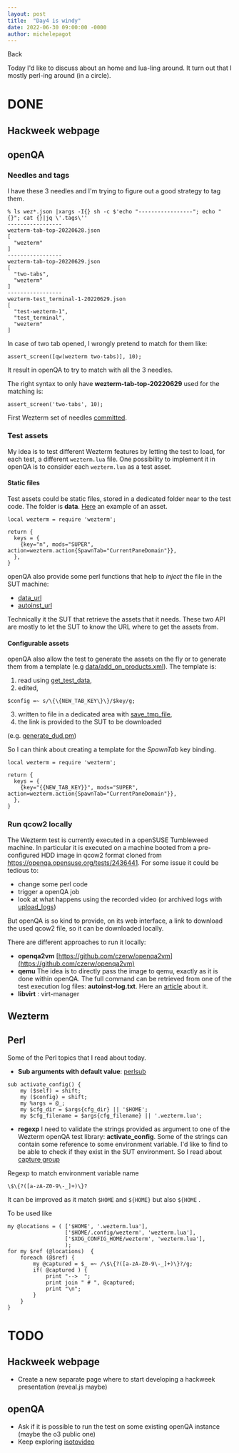 ```yaml
---
layout: post
title:  "Day4 is windy"
date: 2022-06-30 09:00:00 -0000
author: michelepagot
---
```


<a onclick="window.history.back()">Back</a>

Today I'd like to discuss about an home and lua-ling around. It turn out that I mostly perl-ing around (in a circle).

# DONE

## Hackweek webpage

## openQA

### Needles and tags

I have these 3 needles and I'm trying to figure out a good strategy to tag them.
```
% ls wez*.json |xargs -I{} sh -c $'echo "-----------------"; echo "{}"; cat {}|jq \'.tags\''
-----------------
wezterm-tab-top-20220628.json
[
  "wezterm"
]
-----------------
wezterm-tab-top-20220629.json
[
  "two-tabs",
  "wezterm"
]
-----------------
wezterm-test_terminal-1-20220629.json
[
  "test-wezterm-1",
  "test_terminal",
  "wezterm"
]
```

In case of two tab opened, I wrongly pretend to match for them like:
```
assert_screen([qw(wezterm two-tabs)], 10);
```

It result in openQA to try to match with all the 3 needles.

The right syntax to only have **wezterm-tab-top-20220629**  used for the matching is:
```
assert_screen('two-tabs', 10);
```

First Wezterm set of needles [committed](https://github.com/mpagot/os-autoinst-needles-opensuse/commit/a66c17fec5f02a2ee75fe684000c7ca393a1daec).

### Test assets
My idea is to test different Wezterm features by letting the test to load, for each test, a different `wezterm.lua` file.
One possibility to implement it in openQA is to consider each `wezterm.lua` as a test asset.

#### Static files
Test assets could be static files, stored in a dedicated folder near to the test code. The folder is **data**.
[Here](https://github.com/mpagot/os-autoinst-distri-opensuse/commit/4ced5a77b9cac1323b451fa0164191bf5eb359a6) an example of an asset.
```
local wezterm = require 'wezterm';

return {
  keys = {
    {key="n", mods="SUPER",          action=wezterm.action{SpawnTab="CurrentPaneDomain"}},
  },
}
```

openQA also provide some perl functions that help to _inject_ the file in the SUT machine:
* [data_url](http://open.qa/api/testapi/#_data_url)
* [autoinst_url](http://open.qa/api/testapi/#_autoinst_url)

Technically it the SUT that retrieve the assets that it needs. These two API are mostly to let the SUT to know the URL where to get the assets from.


#### Configurable assets
openQA also allow the test to generate the assets on the fly or to generate them from a template (e.g [data/add_on_products.xml](https://github.com/os-autoinst/os-autoinst-distri-opensuse/blob/master/data/add_on_products.xml)). The template is:
1. read using [get_test_data](http://open.qa/api/testapi/#_get_test_data),
2. edited,
```
$config =~ s/\{\{NEW_TAB_KEY\}\}/$key/g;
```

3. written to file in a dedicated area with [save_tmp_file](http://open.qa/api/testapi/#_save_tmp_file),
4. the link is provided to the SUT to be downloaded 

(e.g. [generate_dud.pm](https://github.com/os-autoinst/os-autoinst-distri-opensuse/blob/master/tests/console/generate_dud.pm))

So I can think about creating a template for the _SpawnTab_ key binding.

```
local wezterm = require 'wezterm';

return {
  keys = {
    {key="{{NEW_TAB_KEY}}", mods="SUPER",          action=wezterm.action{SpawnTab="CurrentPaneDomain"}},
  },
}
```

### Run qcow2 locally

The Wezterm test is currently executed in a openSUSE Tumbleweed machine. In particular it is executed on a machine booted from a pre-configured HDD image in qcow2 format cloned from https://openqa.opensuse.org/tests/2436441. For some issue it could be tedious to:
* change some perl code
* trigger a openQA job
* look at what happens using the recorded video (or archived logs with [upload_logs](http://open.qa/api/testapi/#_upload_logs))

But openQA is so kind to provide, on its web interface, a link to download the used qcow2 file, so it can be downloaded locally.

There are different approaches to run it locally:
* **openqa2vm** [https://github.com/czerw/openqa2vm](https://github.com/czerw/openqa2vm)
* **qemu** The idea is to directly pass the image to qemu, exactly as it is done within openQA. The full command can be retrieved from one of the test execution log files: **autoinst-log.txt**. Here an [article](https://openqa-bites.github.io/posts/2022-04-13-qemu-aarch64/) about it.
* **libvirt** : virt-manager


## Wezterm

## Perl
Some of the Perl topics that I read about today.

* **Sub arguments with default value**: [perlsub](https://perldoc.perl.org/perlsub)

```
sub activate_config() {
    my ($self) = shift;
    my ($config) = shift;
    my %args = @_;
    my $cfg_dir = $args{cfg_dir} || '$HOME';
    my $cfg_filename = $args{cfg_filename} || '.wezterm.lua';

```

* **regexp** I need to validate the strings provided as argument to one of the Wezterm openQA test library: **activate_config**. Some of the strings can contain some reference to some environment variable. I'd like to find to be able to check if they exist in the SUT environment. So I read about [capture group](https://perldoc.perl.org/perlre#Capture-groups)

Regexp to match environment variable name

```
\$\{?([a-zA-Z0-9\-_]+)\}?
```

It can be improved as it match `$HOME` and `${HOME}` but also `${HOME` .

To be used like
```
my @locations = ( ['$HOME', '.wezterm.lua'],
                  ['$HOME/.config/wezterm', 'wezterm.lua'],
                  ['$XDG_CONFIG_HOME/wezterm', 'wezterm.lua'],
                  );
for my $ref (@locations)  {
    foreach (@$ref) {
        my @captured = $_ =~ /\$\{?([a-zA-Z0-9\-_]+)\}?/g;
        if( @captured ) {
            print "-->  ";
            print join " # ", @captured;
            print "\n";
        }
    }
}

```


# TODO

## Hackweek webpage
* Create a new separate page where to start developing a hackweek presentation (reveal.js maybe)

## openQA
* Ask if it is possible to run the test on some existing openQA instance (maybe the o3 public one)
* Keep exploring [isotovideo](https://kalikiana.gitlab.io/post/2022-03-16-running-standandalone-tests-with-isotovideo/)
